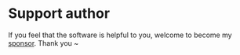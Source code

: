 
 
# Support author
 
If you feel that the software is helpful to you, welcome to become my [sponsor](https://patreon.com/HIllya51). Thank you ~ 